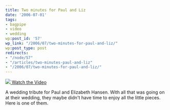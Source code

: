 ```yaml
---
title: Two minutes for Paul and Liz
date: '2006-07-01'
tags:
- bagpipe
- video
- wedding
wp:post_id: '57'
wp_link: "/2006/07/two-minutes-for-paul-and-liz/"
wp:post_type: post
redirects:
- "/node/57"
- "/articles/two-minutes-paul-and-liz"
- "/2006/07/two-minutes-for-paul-and-liz/"
---
```


  [ ![](http://blip.tv/uploadedFiles/Bensheldon-2MinutesForPaulAndLiz154.jpeg) ](http://blip.tv/file/get/Bensheldon-2MinutesForPaulAndLiz310.mp4?source=3)
[Watch the Video](http://blip.tv/file/get/Bensheldon-2MinutesForPaulAndLiz310.mp4?source=3)

A wedding tribute for Paul and Elizabeth Hansen. With all that was going on at their wedding, they maybe didn't have time to enjoy all the little pieces. Here is one of them.

